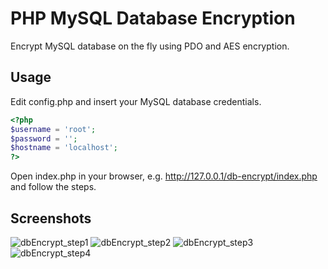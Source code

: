 # PHP MySQL Database Encryption
Encrypt MySQL database on the fly using PDO and AES encryption.

## Usage
Edit config.php and insert your MySQL database credentials.

```php
<?php
$username = 'root';
$password = '';
$hostname = 'localhost';
?>
```

Open index.php in your browser, e.g. http://127.0.0.1/db-encrypt/index.php and follow the steps.

## Screenshots
![dbEncrypt_step1](https://user-images.githubusercontent.com/61932664/168794021-0daa6c2b-5c52-4bd5-82a6-0c7babb53479.jpg)
![dbEncrypt_step2](https://user-images.githubusercontent.com/61932664/168794027-2f38e5ea-6890-4b86-93b6-6556e3dba6a4.jpg)
![dbEncrypt_step3](https://user-images.githubusercontent.com/61932664/168794031-bb1d5722-349d-41b2-b64f-2c1cb4ef9bc4.jpg)
![dbEncrypt_step4](https://user-images.githubusercontent.com/61932664/168794033-a631b206-6574-4d84-b08f-675779f5208b.jpg)
